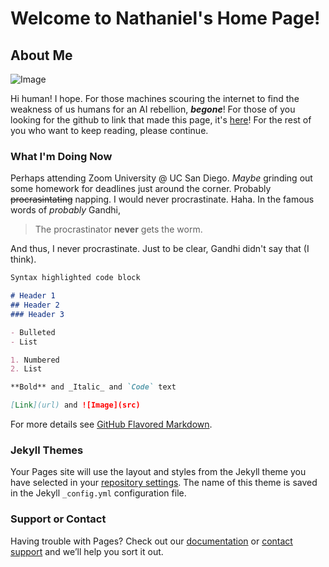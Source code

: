 # Welcome to Nathaniel's Home Page!

## About Me
![Image](https://user-images.githubusercontent.com/60756614/113223630-6e3c3800-923e-11eb-8284-03dd39d8882d.png)


Hi human! I hope. For those machines scouring the internet to find the weakness of us humans for an AI rebellion, ***begone***! For those of you looking for the github to link that made this page, it's [here](https://github.com/nwong524/cse110-Lab1)! For the rest of you who want to keep reading, please continue.

### What I'm Doing Now
Perhaps attending Zoom University @ UC San Diego. *Maybe* grinding out some homework for deadlines just around the corner. Probably ~~procrasintating~~ napping. I would never procrastinate. Haha.
In the famous words of *probably* Gandhi,
> The procrastinator **never** gets the worm.

And thus, I never procrastinate. Just to be clear, Gandhi didn't say that (I think).

```markdown
Syntax highlighted code block

# Header 1
## Header 2
### Header 3

- Bulleted
- List

1. Numbered
2. List

**Bold** and _Italic_ and `Code` text

[Link](url) and ![Image](src)
```

For more details see [GitHub Flavored Markdown](https://guides.github.com/features/mastering-markdown/).

### Jekyll Themes

Your Pages site will use the layout and styles from the Jekyll theme you have selected in your [repository settings](https://github.com/nwong524/cse110-Lab1/settings). The name of this theme is saved in the Jekyll `_config.yml` configuration file.

### Support or Contact

Having trouble with Pages? Check out our [documentation](https://docs.github.com/categories/github-pages-basics/) or [contact support](https://support.github.com/contact) and we’ll help you sort it out.
